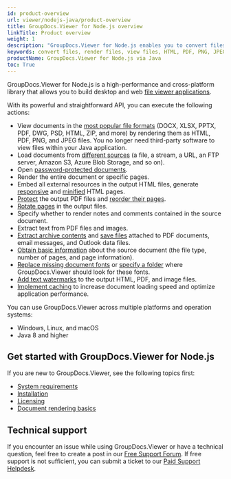```yaml
---
id: product-overview
url: viewer/nodejs-java/product-overview
title: GroupDocs.Viewer for Node.js overview
linkTitle: Product overview
weight: 1
description: "GroupDocs.Viewer for Node.js enables you to convert files to HTML, PNG, JPEG, PDF file formats, and save attachments without relying on third-party applications. GroupDocs.Viewer for Node.js is cross-platform class library."
keywords: convert files, render files, view files, HTML, PDF, PNG, JPEG
productName: GroupDocs.Viewer for Node.js via Java
toc: True
---
```

GroupDocs.Viewer for Node.js is a high-performance and cross-platform library that allows you to build desktop and web [file viewer applications](https://en.wikipedia.org/wiki/File_viewer).

With its powerful and straightforward API, you can execute the following actions:

* View documents in the [most popular file formats](/viewer/nodejs-java/supported-document-formats/) (DOCX, XLSX, PPTX, PDF, DWG, PSD, HTML, ZIP, and more) by rendering them as HTML, PDF, PNG, and JPEG files. You no longer need third-party software to view files within your Java application.
* Load documents from [different sources](/viewer/nodejs-java/loading-documents-from-different-sources/) (a file, a stream, a URL, an FTP server, Amazon S3, Azure Blob Storage, and so on).
* Open [password-protected documents](/viewer/nodejs-java/load-password-protected-document/).
* Render the entire document or specific pages.
* Embed all external resources in the output HTML files, generate [responsive](/viewer/nodejs-java/render-with-responsive-layout/) and [minified](/viewer/nodejs-java/minify-html/) HTML pages.
* [Protect](/viewer/nodejs-java/protect-pdf-documents/) the output PDF files and [reorder their pages](/viewer/nodejs-java/reorder-pages/).
* [Rotate pages](/viewer/nodejs-java/flip-or-rotate-pages/) in the output files.
* Specify whether to render notes and comments contained in the source document.
* Extract text from PDF files and images.
* [Extract archive contents](/viewer/nodejs-java/how-to-extract-and-save-attachments/) and [save files](/viewer/nodejs-java/how-to-extract-and-save-attachments/) attached to PDF documents, email messages, and Outlook data files.
* [Obtain basic information](/viewer/nodejs-java/how-to-get-file-type-and-pages-count/) about the source document (the file type, number of pages, and page information).
* [Replace missing document fonts](/viewer/nodejs-java/replace-missing-font/) or [specify a folder](/viewer/nodejs-java/set-custom-fonts/) where GroupDocs.Viewer should look for these fonts.
* [Add text watermarks](/viewer/nodejs-java/add-text-watermark/) to the output HTML, PDF, and image files.
* [Implement caching](/viewer/nodejs-java/caching-results/) to increase document loading speed and optimize application performance.

You can use GroupDocs.Viewer across multiple platforms and operation systems:

* Windows, Linux, and macOS
* Java 8 and higher

## Get started with GroupDocs.Viewer for Node.js

If you are new to GroupDocs.Viewer, see the following topics first:

* [System requirements](/viewer/nodejs-java/system-requirements/)
* [Installation](/viewer/nodejs-java/installation/)
* [Licensing](/viewer/nodejs-java/licensing-and-subscription/)
* [Document rendering basics](/viewer/nodejs-java/document-rendering-basics/)

## Technical support

If you encounter an issue while using GroupDocs.Viewer or have a technical question, feel free to create a post in our [Free Support Forum](https://forum.groupdocs.com/c/viewer/9). If free support is not sufficient, you can submit a ticket to our [Paid Support Helpdesk](https://helpdesk.groupdocs.com/).

